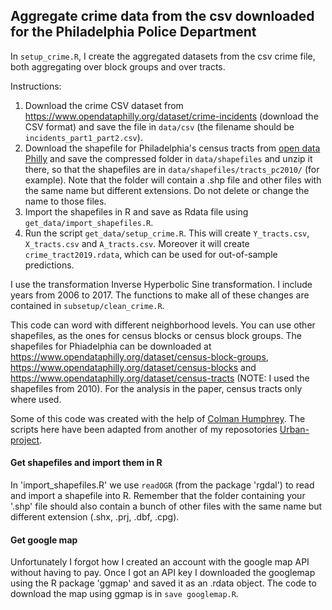 ## Aggregate crime data from the csv downloaded for the Philadelphia Police Department

In `setup_crime.R`, I create the aggregated datasets from the csv crime file, both aggregating over block groups and over tracts. 

Instructions: 
1. Download the crime CSV dataset from https://www.opendataphilly.org/dataset/crime-incidents (download the CSV format) and save the file in `data/csv` (the filename should be `incidents_part1_part2.csv`).
2. Download the shapefile for Philadelphia's census tracts from [open data Philly](https://www.opendataphilly.org/dataset/census-tracts) and save the compressed folder in `data/shapefiles` and unzip it there, so that the shapefiles are in `data/shapefiles/tracts_pc2010/` (for example). Note that the folder will contain a .shp file and other files with the same name but different extensions. Do not delete or change the name to those files.
3. Import the shapefiles in R and save as Rdata file using `get_data/import_shapefiles.R`.
3. Run the script `get_data/setup_crime.R`. This will create `Y_tracts.csv`, `X_tracts.csv` and `A_tracts.csv`. Moreover it will create `crime_tract2019.rdata`, which can be used for out-of-sample predictions.

I use the transformation Inverse Hyperbolic Sine transformation. 
I include years from 2006 to 2017. 
The functions to make all of these changes are contained in `subsetup/clean_crime.R`.

This code can word with different neighborhood levels. You can use other shapefiles, as the ones for census blocks or census block groups.
The shapefiles for Phiadelphia can be downloaded at
https://www.opendataphilly.org/dataset/census-block-groups,
https://www.opendataphilly.org/dataset/census-blocks and https://www.opendataphilly.org/dataset/census-tracts 
(NOTE: I used the shapefiles from 2010).
For the analysis in the paper, census tracts only where used.

Some of this code was created with the help of [Colman Humphrey](https://github.com/ColmanHumphrey/). The scripts here have been adapted from another of my reposotories [Urban-project](https://github.com/cecilia-balocchi/Urban-project).

#### Get shapefiles and import them in R

In 'import_shapefiles.R' we use `readOGR` (from the package 'rgdal') to read and import a shapefile into R. Remember that the folder containing your '.shp' file should also contain a bunch of other files with the same name but different extension (.shx, .prj, .dbf, .cpg).

#### Get google map

Unfortunately I forgot how I created an account with the google map API without having to pay. Once I got an API key I downloaded the googlemap using the R package 'ggmap' and saved it as an .rdata object. The code to download the map using ggmap is in `save googlemap.R`.
